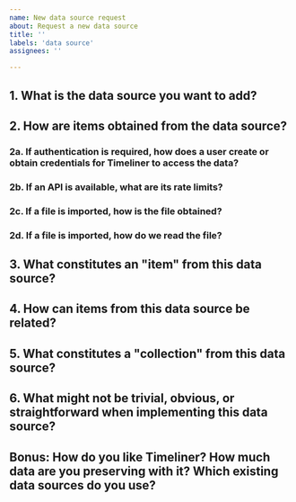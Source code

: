 ```yaml
---
name: New data source request
about: Request a new data source
title: ''
labels: 'data source'
assignees: ''

---
```


<!--
This template is specifically for requesting the addition of a new data source (a way to add items to the timeline). Please answer all the questions as completely as possible. Put some effort into it since any implementation is going to require even more effort. If questions are not answered sufficiently, the issue may be closed.

PLEASE NOTE: This project is a community effort. We hope that after posting this issue, you will take the time to implement it and submit a pull request for everyone to use!
-->

## 1. What is the data source you want to add?
<!-- Please give the data source's name and website and explain why it would be useful to have its content on a personal timeline. -->




## 2. How are items obtained from the data source?
<!-- Is there a free API that allows us to get content from this source? If so, what authentication is required? Or do we have to manually import data from a file? Please describe the process in detail and link to documentation! -->




### 2a. If authentication is required, how does a user create or obtain credentials for Timeliner to access the data?
<!-- For example, APIs that use OAuth usually require creating an app or client with the service provider before their APIs can be accessed. What is that process? We will need to add this to the wiki for others to know how to get set up, so be clear and list the steps here. Check our project wiki first, because it might already be implemented (for example, Google OAuth is already in place.) -->




### 2b. If an API is available, what are its rate limits?
<!-- Please link to rate limit documentation as well. -->




### 2c. If a file is imported, how is the file obtained?
<!-- What is the process a user must go through to obtain the specific file that the data source is designed to import from? -->




### 2d. If a file is imported, how do we read the file?
<!-- Is the file a compressed archive? How do we get the items out? Is the content and metadata separate? Please link to any documentation or provide a sample file. -->




## 3. What constitutes an "item" from this data source?
<!-- An item is an entry on the timeline. Some data sources have multiple things that are "items" - for example: photos, blog posts, or text messages can all be items. An item must make sense to put on a timeline, and items must have unique IDs. -->



## 4. How can items from this data source be related?
<!-- Often, items form relationships with other items; for example, an item might be a reply to another item, or an item might contain another item. Think of relationships as uni-or-bi-directional arrows between items, with a label on the arrow. Relationships enrich the data obtained from this source. What kinds of useful relationships can be expressed from this data source? Do the relationships work both ways or just one way? Talk about this. -->




## 5. What constitutes a "collection" from this data source?
<!-- A collection is a group of items (like a photo album). Note that collections are different from item relationships. Some data sources don't have collections; please explain. -->




## 6. What might not be trivial, obvious, or straightforward when implementing this data source?
<!-- Most data sources have nuances or caveats, some of which might not be obvious. Please think hard about this and use your experience with this data source to think of things that need special consideration. For example, a data source might only allow the most recent items to be obtained; how could we overcome that, maybe via a data export? See our wiki for "Writing a Data Source" to get ideas about what might be tricky. Ask unanswered questions here, start a discussion. Data sources can't be implemented successfully until these details are figured out. -->




## Bonus: How do you like Timeliner? How much data are you preserving with it? Which existing data sources do you use?
<!-- I want to know! -->


